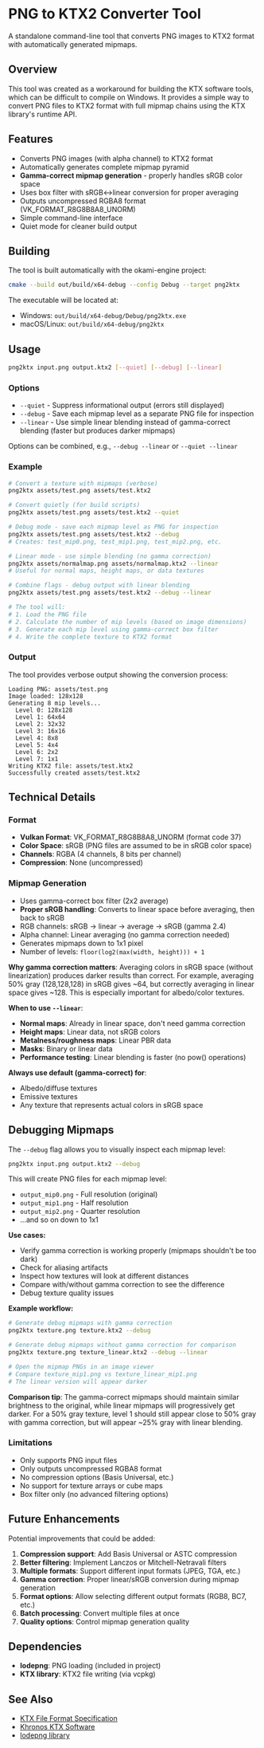 # PNG to KTX2 Converter Tool

A standalone command-line tool that converts PNG images to KTX2 format with automatically generated mipmaps.

## Overview

This tool was created as a workaround for building the KTX software tools, which can be difficult to compile on Windows. It provides a simple way to convert PNG files to KTX2 format with full mipmap chains using the KTX library's runtime API.

## Features

- Converts PNG images (with alpha channel) to KTX2 format
- Automatically generates complete mipmap pyramid
- **Gamma-correct mipmap generation** - properly handles sRGB color space
- Uses box filter with sRGB↔linear conversion for proper averaging
- Outputs uncompressed RGBA8 format (VK_FORMAT_R8G8B8A8_UNORM)
- Simple command-line interface
- Quiet mode for cleaner build output

## Building

The tool is built automatically with the okami-engine project:

```bash
cmake --build out/build/x64-debug --config Debug --target png2ktx
```

The executable will be located at:
- Windows: `out/build/x64-debug/Debug/png2ktx.exe`
- macOS/Linux: `out/build/x64-debug/png2ktx`

## Usage

```bash
png2ktx input.png output.ktx2 [--quiet] [--debug] [--linear]
```

### Options

- `--quiet` - Suppress informational output (errors still displayed)
- `--debug` - Save each mipmap level as a separate PNG file for inspection
- `--linear` - Use simple linear blending instead of gamma-correct blending (faster but produces darker mipmaps)

Options can be combined, e.g., `--debug --linear` or `--quiet --linear`

### Example

```bash
# Convert a texture with mipmaps (verbose)
png2ktx assets/test.png assets/test.ktx2

# Convert quietly (for build scripts)
png2ktx assets/test.png assets/test.ktx2 --quiet

# Debug mode - save each mipmap level as PNG for inspection
png2ktx assets/test.png assets/test.ktx2 --debug
# Creates: test_mip0.png, test_mip1.png, test_mip2.png, etc.

# Linear mode - use simple blending (no gamma correction)
png2ktx assets/normalmap.png assets/normalmap.ktx2 --linear
# Useful for normal maps, height maps, or data textures

# Combine flags - debug output with linear blending
png2ktx assets/test.png assets/test.ktx2 --debug --linear

# The tool will:
# 1. Load the PNG file
# 2. Calculate the number of mip levels (based on image dimensions)
# 3. Generate each mip level using gamma-correct box filter
# 4. Write the complete texture to KTX2 format
```

### Output

The tool provides verbose output showing the conversion process:

```
Loading PNG: assets/test.png
Image loaded: 128x128
Generating 8 mip levels...
  Level 0: 128x128
  Level 1: 64x64
  Level 2: 32x32
  Level 3: 16x16
  Level 4: 8x8
  Level 5: 4x4
  Level 6: 2x2
  Level 7: 1x1
Writing KTX2 file: assets/test.ktx2
Successfully created assets/test.ktx2
```

## Technical Details

### Format
- **Vulkan Format**: VK_FORMAT_R8G8B8A8_UNORM (format code 37)
- **Color Space**: sRGB (PNG files are assumed to be in sRGB color space)
- **Channels**: RGBA (4 channels, 8 bits per channel)
- **Compression**: None (uncompressed)

### Mipmap Generation
- Uses gamma-correct box filter (2x2 average)
- **Proper sRGB handling**: Converts to linear space before averaging, then back to sRGB
- RGB channels: sRGB → linear → average → sRGB (gamma 2.4)
- Alpha channel: Linear averaging (no gamma correction needed)
- Generates mipmaps down to 1x1 pixel
- Number of levels: `floor(log2(max(width, height))) + 1`

**Why gamma correction matters**: Averaging colors in sRGB space (without linearization) produces darker results than correct. For example, averaging 50% gray (128,128,128) in sRGB gives ~64, but correctly averaging in linear space gives ~128. This is especially important for albedo/color textures.

**When to use `--linear`**: 
- **Normal maps**: Already in linear space, don't need gamma correction
- **Height maps**: Linear data, not sRGB colors
- **Metalness/roughness maps**: Linear PBR data
- **Masks**: Binary or linear data
- **Performance testing**: Linear blending is faster (no pow() operations)

**Always use default (gamma-correct) for**:
- Albedo/diffuse textures
- Emissive textures  
- Any texture that represents actual colors in sRGB space

## Debugging Mipmaps

The `--debug` flag allows you to visually inspect each mipmap level:

```bash
png2ktx input.png output.ktx2 --debug
```

This will create PNG files for each mipmap level:
- `output_mip0.png` - Full resolution (original)
- `output_mip1.png` - Half resolution
- `output_mip2.png` - Quarter resolution
- ...and so on down to 1x1

**Use cases:**
- Verify gamma correction is working properly (mipmaps shouldn't be too dark)
- Check for aliasing artifacts
- Inspect how textures will look at different distances
- Compare with/without gamma correction to see the difference
- Debug texture quality issues

**Example workflow:**
```bash
# Generate debug mipmaps with gamma correction
png2ktx texture.png texture.ktx2 --debug

# Generate debug mipmaps without gamma correction for comparison
png2ktx texture.png texture_linear.ktx2 --debug --linear

# Open the mipmap PNGs in an image viewer
# Compare texture_mip1.png vs texture_linear_mip1.png
# The linear version will appear darker
```

**Comparison tip**: The gamma-correct mipmaps should maintain similar brightness to the original, while linear mipmaps will progressively get darker. For a 50% gray texture, level 1 should still appear close to 50% gray with gamma correction, but will appear ~25% gray with linear blending.

### Limitations
- Only supports PNG input files
- Only outputs uncompressed RGBA8 format
- No compression options (Basis Universal, etc.)
- No support for texture arrays or cube maps
- Box filter only (no advanced filtering options)

## Future Enhancements

Potential improvements that could be added:

1. **Compression support**: Add Basis Universal or ASTC compression
2. **Better filtering**: Implement Lanczos or Mitchell-Netravali filters
3. **Multiple formats**: Support different input formats (JPEG, TGA, etc.)
4. **Gamma correction**: Proper linear/sRGB conversion during mipmap generation
5. **Format options**: Allow selecting different output formats (RGB8, BC7, etc.)
6. **Batch processing**: Convert multiple files at once
7. **Quality options**: Control mipmap generation quality

## Dependencies

- **lodepng**: PNG loading (included in project)
- **KTX library**: KTX2 file writing (via vcpkg)

## See Also

- [KTX File Format Specification](https://github.khronos.org/KTX-Specification/)
- [Khronos KTX Software](https://github.com/KhronosGroup/KTX-Software)
- [lodepng library](https://github.com/lvandeve/lodepng)
